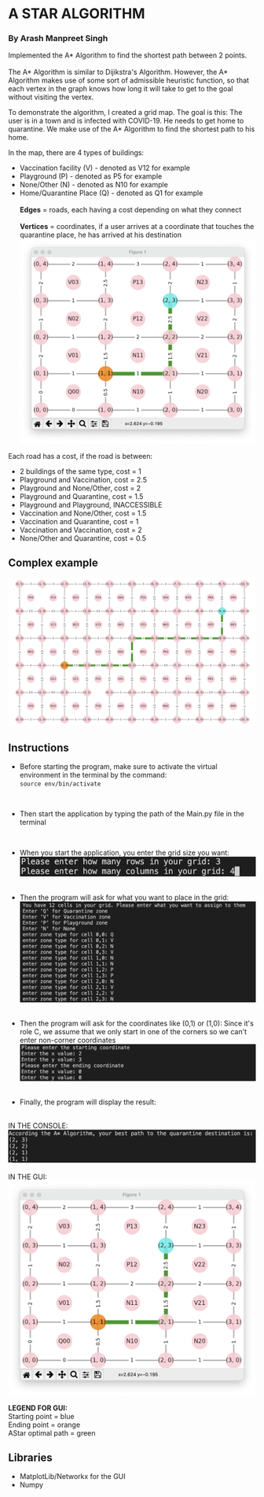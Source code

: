 # A STAR ALGORITHM
### By Arash Manpreet Singh


Implemented the A* Algorithm to find the shortest path between 2 points. <br /><br />
The A* Algorithm is similar to Dijikstra's Algorithm. However, the A* Algorithm makes use of some sort of admissible heuristic function, so that each vertex in the graph knows how long it will take to get to the goal without visiting the vertex.


To demonstrate the algorithm, I created a grid map. The goal is this: The user is in a town and is infected with COVID-19. He needs to get home to quarantine. We make use of the A* Algorithm to find the shortest path to his home.

In the map, there are 4 types of buildings:
- Vaccination facility (V) - denoted as V12 for example
- Playground (P) - denoted as P5 for example
- None/Other (N) - denoted as N10 for example
- Home/Quarantine Place (Q) - denoted as Q1 for example
<br /><br />
**Edges** = roads, each having a cost depending on what they connect<br /><br />
**Vertices** = coordinates, if a user arrives at a coordinate that touches the quarantine place, he has arrived at his destination
![guiResult](img/guiResult.png)


Each road has a cost, if the road is between:
- 2 buildings of the same type, cost = 1
- Playground and Vaccination, cost = 2.5
- Playground and None/Other, cost = 2
- Playground and Quarantine, cost = 1.5
- Playground and Playground, INACCESSIBLE
- Vaccination and None/Other, cost = 1.5
- Vaccination and Quarantine, cost = 1
- Vaccination and Vaccination, cost = 2
- None/Other and Quarantine, cost = 0.5



## **Complex example**

![complicatedResult](img/complicatedResult.png)


## **Instructions**
- Before starting the program, make sure to activate the virtual environment in the terminal by the command:</br>
`source env/bin/activate`
<br />

- Then start the application by typing the path of the Main.py file in the terminal
<br />

- When you start the application, you enter the grid size you want: 
![rowInfo](img/rowInfo.png)
<br /><br />





- Then the program will ask for what you want to place in the grid:
![gridInfo](img/gridInfo.png)
<br /><br />




- Then the program will ask for the coordinates like (0,1) or (1,0):
Since it's role C, we assume that we only start in one of the corners so we can't enter non-corner coordinates
![coordinateInfo](img/coordinateInfo.png)
<br /><br />




- Finally, the program will display the result:<br /><br />

IN THE CONSOLE:
![consoleResult](img/consoleResult.png)
<br /><br />
IN THE GUI:
![guiResult](img/guiResult.png)


**LEGEND FOR GUI:**<br />
Starting point = blue<br />
Ending point = orange<br />
AStar optimal path = green

## **Libraries**

- MatplotLib/Networkx for the GUI<br />
- Numpy<br />

